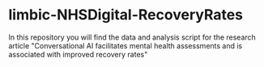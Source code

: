 # limbic-NHSDigital-RecoveryRates
 In this repository you will find the data and analysis script for the research article  "Conversational AI facilitates mental health assessments and is associated with improved recovery rates"
